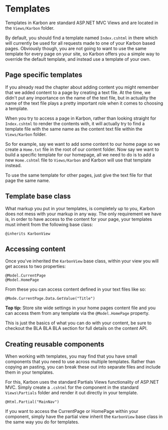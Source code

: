 # Templates

Templates in Karbon are standard ASP.NET MVC Views and are located in the `Views/Karbon` folder.

By default, you should find a template named `Index.cshtml` in there which will currently be used for all requests made to one of your Karbon based pages. Obviously though, you are not going to want to use the same template for every page on your site, so Karbon offers you a simple way to override the default template, and instead use a template of your own.

## Page specific templates

If you already read the chapter about adding content you might remember that we added content to a page by creating a text file. At the time, we didn't put any importance on the name of the text file, but in actuality the name of the text file plays a pretty important role when it comes to choosing a template.

When you try to access a page in Karbon, rather than looking straight for `Index.cshtml` to render the contents with, it will actually try to find a template file with the same name as the content text file within the `Views/Karbon` folder.

So for example, say we want to add some content to our home page so we create a `Home.txt` file in the root of our content folder. Now say we want to build a specific template for our homepage, all we need to do is to add a new `Home.cshtml` file to `Views/Karbon` and Karbon will use that template instead.

To use the same template for other pages, just give the text file for that page the same name.

## Template base class

What markup you put in your templates, is completely up to you, Karbon does not mess with your markup in any way. The only requirement we have is, in order to have access to the content for your page, your templates must inherit from the following base class:

	@inherits KarbonView

## Accessing content

Once you've inherited the `KarbonView` base class, within your view you will get access to two properties:

	@Model.CurrentPage
	@Model.HomePage

From these you can access content defined in your text files like so:

	@Mode.CurrentPage.Data.GetValue("Title")

**Top tip:** Store site wide settings in your home pages content file and you can access them from any template via the `@Model.HomePage` property.

This is just the basics of what you can do with your content, be sure to checkout the BLA BLA BLA section for full details on the content API.

## Creating reusable components

When working with templates, you may find that you have small components that you need to use across multiple templates. Rather than copying an pasting, you can break these out into separate files and include them in your templates.

For this, Karbon uses the standard Partials Views functionality of ASP.NET MVC. Simply create a `.cshtml` for the component in the standard `Views\Partials` folder and render it out directly in your template.

	@Html.Partial("MainNav")

If you want to access the CurrentPage or HomePage within your component, simply have the partial view inherit the `KarbonView` base class in the same way you do for templates.
